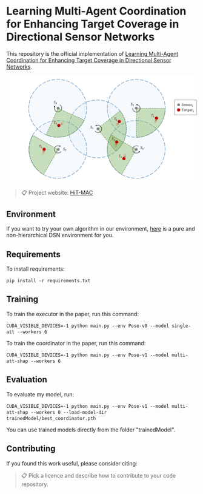 # Learning Multi-Agent Coordination for Enhancing Target Coverage in Directional Sensor Networks

This repository is the official implementation of [Learning Multi-Agent Coordination for Enhancing Target Coverage in Directional Sensor Networks](https://arxiv.org/abs/2030.12345). 

![](graphicExplaining/DSN_5.Jpeg)
>📋  Project website: [HiT-MAC](https://sites.google.com/view/hit-mac)

## Environment
If you want to try your own algorithm in our environment, [here](https://github.com/XuJing1022/DSN) is a pure and non-hierarchical DSN environment for you.

## Requirements

To install requirements:

```setup
pip install -r requirements.txt
```

## Training
To train the executor in the paper, run this command:

```train
CUDA_VISIBLE_DEVICES=-1 python main.py --env Pose-v0 --model single-att --workers 6
```

To train the coordinator in the paper, run this command:

```train
CUDA_VISIBLE_DEVICES=-1 python main.py --env Pose-v1 --model multi-att-shap --workers 6
```

## Evaluation

To evaluate my model, run:

```eval
CUDA_VISIBLE_DEVICES=-1 python main.py --env Pose-v1 --model multi-att-shap --workers 0 --load-model-dir trainedModel/best_coordinator.pth
```

You can use trained models directly from the folder "trainedModel".

## Contributing
If you found this work useful, please consider citing:
>📋  Pick a licence and describe how to contribute to your code repository. 
